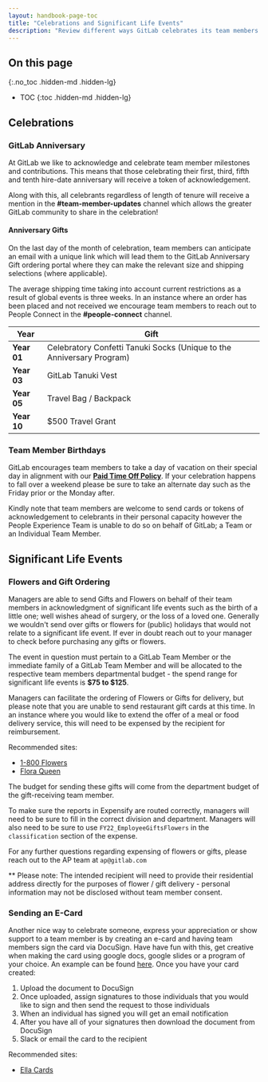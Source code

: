 ```yaml
---
layout: handbook-page-toc
title: "Celebrations and Significant Life Events"
description: "Review different ways GitLab celebrates its team members."
---
```


## On this page
{:.no_toc .hidden-md .hidden-lg}

- TOC
{:toc .hidden-md .hidden-lg}

## Celebrations

### GitLab Anniversary
At GitLab we like to acknowledge and celebrate team member milestones and contributions.  This means that those celebrating their first, third, fifth and tenth hire-date anniversary will receive a token of acknowledgement.

Along with this, all celebrants regardless of length of tenure will receive a mention in the **#team-member-updates** channel which allows the greater GitLab community to share in the celebration!

#### Anniversary Gifts
On the last day of the month of celebration, team members can anticipate an email with a unique link which will lead them to the GitLab Anniversary Gift ordering portal where they can make the relevant size and shipping selections (where applicable).

The average shipping time taking into account current restrictions as a result of global events is three weeks.  In an instance where an order has been placed and not received we encourage team members to reach out to People Connect in the **#people-connect** channel.

| Year | Gift | 
| --- | --- | 
| **Year 01** | Celebratory Confetti Tanuki Socks (Unique to the Anniversary Program) |
| **Year 03** | GitLab Tanuki Vest |
| **Year 05** | Travel Bag / Backpack |
| **Year 10** | $500 Travel Grant |

### Team Member Birthdays
GitLab encourages team members to take a day of vacation on their special day in alignment with our **[Paid Time Off Policy](https://about.gitlab.com/handbook/paid-time-off/#a-gitlab-team-members-guide-to-time-off)**.  If your celebration happens to fall over a weekend please be sure to take an alternate day such as the Friday prior or the Monday after.

Kindly note that team members are welcome to send cards or tokens of acknowledgement to celebrants in their personal capacity however the People Experience Team is unable to do so on behalf of GitLab; a Team or an Individual Team Member.

## Significant Life Events
### Flowers and Gift Ordering
Managers are able to send Gifts and Flowers on behalf of their team members in acknowledgment of significant life events such as the birth of a little one; well wishes ahead of surgery, or the loss of a loved one. Generally we wouldn't send over gifts or flowers for (public) holidays that would not relate to a significant life event. If ever in doubt reach out to your manager to check before purchasing any gifts or flowers. 

The event in question must pertain to a GitLab Team Member or the immediate family of a GitLab Team Member and will be allocated to the respective team members departmental budget - the spend range for significant life events is **$75 to $125**. 

Managers can facilitate the ordering of Flowers or Gifts for delivery, but please note that you are unable to send restaurant gift cards at this time.  In an instance where you would like to extend the offer of a meal or food delivery service, this will need to be expensed by the recipient for reimbursement.

Recommended sites:
- [1-800 Flowers](https://www.1800flowers.com/) 
- [Flora Queen](https://www.floraqueen.com/) 

The budget for sending these gifts will come from the department budget of the gift-receiving team member. 

To make sure the reports in Expensify are routed correctly, managers will need to be sure to fill in the correct division and department. Managers will also need to be sure to use `FY22_EmployeeGiftsFlowers` in the `classification` section of the expense.  

For any further questions regarding expensing of flowers or gifts, please reach out to the AP team at `ap@gitlab.com`

** Please note: The intended recipient will need to provide their residential address directly for the purposes of flower / gift delivery - personal information may not be disclosed without team member consent.  

### Sending an E-Card

Another nice way to celebrate someone, express your appreciation or show support to a team member is by creating an e-card and having team members sign the card via DocuSign. Have have fun with this, get creative when making the card using google docs, google slides or a program of your choice.
An example can be found [here](https://documentcloud.adobe.com/link/track?uri=urn:aaid:scds:US:6034eed9-38e3-440e-bf5a-297905e13f06).
Once you have your card created:

1. Upload the document to DocuSign
1. Once uploaded, assign signatures to those individuals that you would like to sign and then send the request to those individuals
1. When an individual has signed you will get an email notification
1. After you have all of your signatures then download the document from DocuSign
1. Slack or email the card to the recipient

Recommended sites:
- [Ella Cards](https://www.ellacard.com/) 
